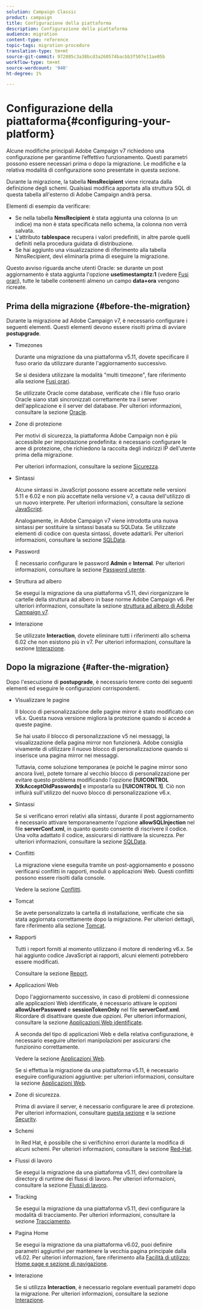 ```yaml
---
solution: Campaign Classic
product: campaign
title: Configurazione della piattaforma
description: Configurazione della piattaforma
audience: migration
content-type: reference
topic-tags: migration-procedure
translation-type: tm+mt
source-git-commit: 972885c3a38bcd3a260574bacbb3f507e11ae05b
workflow-type: tm+mt
source-wordcount: '940'
ht-degree: 1%

---
```



# Configurazione della piattaforma{#configuring-your-platform}

Alcune modifiche principali  Adobe Campaign v7 richiedono una configurazione per garantirne l’effettivo funzionamento. Questi parametri possono essere necessari prima o dopo la migrazione. Le modifiche e la relativa modalità di configurazione sono presentate in questa sezione.

Durante la migrazione, la tabella **NmsRecipient** viene ricreata dalla definizione degli schemi. Qualsiasi modifica apportata alla struttura SQL di questa tabella all&#39;esterno di  Adobe Campaign andrà persa.

Elementi di esempio da verificare:

* Se nella tabella **NmsRecipient** è stata aggiunta una colonna (o un indice) ma non è stata specificata nello schema, la colonna non verrà salvata.
* L&#39;attributo **tablespace** recupera i valori predefiniti, in altre parole quelli definiti nella procedura guidata di distribuzione.
* Se hai aggiunto una visualizzazione di riferimento alla tabella NmsRecipient, devi eliminarla prima di eseguire la migrazione.

Questo avviso riguarda anche  utenti Oracle: se durante un post aggiornamento è stata aggiunta l&#39;opzione **usetimestamptz:1** (vedere [Fusi orari](../../migration/using/general-configurations.md#time-zones)), tutte le tabelle contenenti almeno un campo **data+ora** vengono ricreate.

## Prima della migrazione {#before-the-migration}

Durante la migrazione ad  Adobe Campaign v7, è necessario configurare i seguenti elementi. Questi elementi devono essere risolti prima di avviare **postupgrade**.

* Timezones

   Durante una migrazione da una piattaforma v5.11, dovete specificare il fuso orario da utilizzare durante l&#39;aggiornamento successivo.

   Se si desidera utilizzare la modalità &quot;multi timezone&quot;, fare riferimento alla sezione [Fusi orari](../../migration/using/general-configurations.md#time-zones).

   Se utilizzate  Oracle come database, verificate che i file  fuso orario Oracle siano stati sincronizzati correttamente tra il server dell&#39;applicazione e il server del database. Per ulteriori informazioni, consultare la sezione [ Oracle](../../migration/using/general-configurations.md#oracle).

* Zone di protezione

   Per motivi di sicurezza, la piattaforma Adobe Campaign  non è più accessibile per impostazione predefinita: è necessario configurare le aree di protezione, che richiedono la raccolta degli indirizzi IP dell&#39;utente prima della migrazione.

   Per ulteriori informazioni, consultare la sezione [Sicurezza](../../migration/using/general-configurations.md#security).

* Sintassi

   Alcune sintassi in JavaScript possono essere accettate nelle versioni 5.11 e 6.02 e non più accettate nella versione v7, a causa dell&#39;utilizzo di un nuovo interprete. Per ulteriori informazioni, consultare la sezione [JavaScript](../../migration/using/general-configurations.md#javascript).

   Analogamente, in  Adobe Campaign v7 viene introdotta una nuova sintassi per sostituire la sintassi basata su SQLData. Se utilizzate elementi di codice con questa sintassi, dovete adattarli. Per ulteriori informazioni, consultare la sezione [SQLData](../../migration/using/general-configurations.md#sqldata).

* Password

   È necessario configurare le password **Admin** e **Internal**. Per ulteriori informazioni, consultare la sezione [Password utente](../../migration/using/before-starting-migration.md#user-passwords).

* Struttura ad albero

   Se esegui la migrazione da una piattaforma v5.11, devi riorganizzare le cartelle della struttura ad albero in base  norme Adobe Campaign v6. Per ulteriori informazioni, consultate la sezione [ struttura ad albero di Adobe Campaign v7](../../migration/using/specific-configurations-in-v5-11.md#campaign-vseven-tree-structure).

* Interazione

   Se utilizzate **Interaction**, dovete eliminare tutti i riferimenti allo schema 6.02 che non esistono più in v7. Per ulteriori informazioni, consultare la sezione [Interazione](../../migration/using/general-configurations.md#interaction).

## Dopo la migrazione {#after-the-migration}

Dopo l&#39;esecuzione di **postupgrade**, è necessario tenere conto dei seguenti elementi ed eseguire le configurazioni corrispondenti.

* Visualizzare le pagine

   Il blocco di personalizzazione delle pagine mirror è stato modificato con v6.x. Questa nuova versione migliora la protezione quando si accede a queste pagine.

   Se hai usato il blocco di personalizzazione v5 nei messaggi, la visualizzazione della pagina mirror non funzionerà.  Adobe consiglia vivamente di utilizzare il nuovo blocco di personalizzazione quando si inserisce una pagina mirror nei messaggi.

   Tuttavia, come soluzione temporanea (e poiché le pagine mirror sono ancora live), potete tornare al vecchio blocco di personalizzazione per evitare questo problema modificando l&#39;opzione **[!UICONTROL XtkAcceptOldPasswords]** e impostarla su **[!UICONTROL 1]**. Ciò non influirà sull&#39;utilizzo del nuovo blocco di personalizzazione v6.x.

* Sintassi

   Se si verificano errori relativi alla sintassi, durante il post aggiornamento è necessario attivare temporaneamente l&#39;opzione **allowSQLInjection** nel file **serverConf.xml**, in quanto questo consente di riscrivere il codice. Una volta adattato il codice, assicurarsi di riattivare la sicurezza. Per ulteriori informazioni, consultare la sezione [SQLData](../../migration/using/general-configurations.md#sqldata).

* Conflitti

   La migrazione viene eseguita tramite un post-aggiornamento e possono verificarsi conflitti in rapporti, moduli o applicazioni Web. Questi conflitti possono essere risolti dalla console.

   Vedere la sezione [Conflitti](../../migration/using/general-configurations.md#conflicts).

* Tomcat

   Se avete personalizzato la cartella di installazione, verificate che sia stata aggiornata correttamente dopo la migrazione. Per ulteriori dettagli, fare riferimento alla sezione [Tomcat](../../migration/using/general-configurations.md#tomcat).

* Rapporti

   Tutti i report forniti al momento utilizzano il motore di rendering v6.x. Se hai aggiunto codice JavaScript ai rapporti, alcuni elementi potrebbero essere modificati.

   Consultare la sezione [Report](../../migration/using/general-configurations.md#reports).

* Applicazioni Web

   Dopo l&#39;aggiornamento successivo, in caso di problemi di connessione alle applicazioni Web identificate, è necessario attivare le opzioni **allowUserPassword** e **sessionTokenOnly** nel file **serverConf.xml**. Ricordare di disattivare queste due opzioni. Per ulteriori informazioni, consultare la sezione [Applicazioni Web identificate](../../migration/using/general-configurations.md#identified-web-applications).

   A seconda del tipo di applicazioni Web e della relativa configurazione, è necessario eseguire ulteriori manipolazioni per assicurarsi che funzionino correttamente.

   Vedere la sezione [Applicazioni Web](../../migration/using/general-configurations.md#web-applications).

   Se si effettua la migrazione da una piattaforma v5.11, è necessario eseguire configurazioni aggiuntive: per ulteriori informazioni, consultare la sezione [Applicazioni Web](../../migration/using/specific-configurations-in-v5-11.md#web-applications).

* Zone di sicurezza.

   Prima di avviare il server, è necessario configurare le aree di protezione. Per ulteriori informazioni, consultare [questa sezione](../../installation/using/configuring-campaign-server.md#defining-security-zones) e la sezione [Security](../../migration/using/general-configurations.md#security).

* Schemi

   In Red Hat, è possibile che si verifichino errori durante la modifica di alcuni schemi. Per ulteriori informazioni, consultare la sezione [Red-Hat](../../migration/using/general-configurations.md#red-hat).

* Flussi di lavoro

   Se esegui la migrazione da una piattaforma v5.11, devi controllare la directory di runtime dei flussi di lavoro. Per ulteriori informazioni, consultare la sezione [Flussi di lavoro](../../migration/using/specific-configurations-in-v5-11.md#workflows).

* Tracking

   Se esegui la migrazione da una piattaforma v5.11, devi configurare la modalità di tracciamento. Per ulteriori informazioni, consultare la sezione [Tracciamento](../../migration/using/specific-configurations-in-v5-11.md#tracking).

* Pagina Home

   Se esegui la migrazione da una piattaforma v6.02, puoi definire parametri aggiuntivi per mantenere la vecchia pagina principale dalla v6.02. Per ulteriori informazioni, fare riferimento alla [Facilità di utilizzo: Home page e sezione di navigazione](../../migration/using/specific-configurations-in-v6-02.md#user-friendliness--home-page-and-navigation).

* Interazione

   Se si utilizza **Interaction**, è necessario regolare eventuali parametri dopo la migrazione. Per ulteriori informazioni, consultare la sezione [Interazione](../../migration/using/general-configurations.md#interaction).

